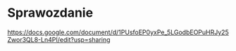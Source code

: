 # Sprawozdanie
https://docs.google.com/document/d/1PUsfoEP0yxPe_5LGodbEOPuHRJy25Zwor3QL8-Ln4PI/edit?usp=sharing
